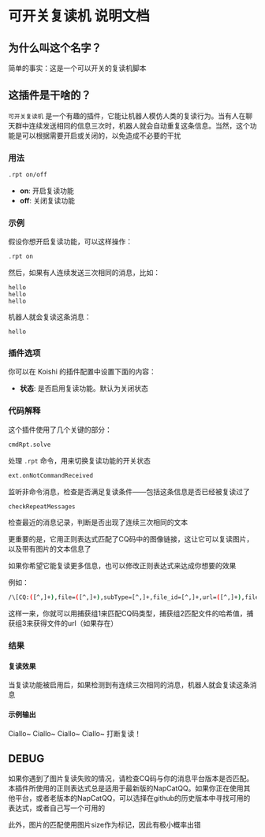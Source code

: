# 可开关复读机 说明文档

## 为什么叫这个名字？

简单的事实：这是一个可以开关的复读机脚本

## 这插件是干啥的？

`可开关复读机` 是一个有趣的插件，它能让机器人模仿人类的复读行为。当有人在聊天群中连续发送相同的信息三次时，机器人就会自动重复这条信息。当然，这个功能是可以根据需要开启或关闭的，以免造成不必要的干扰

### 用法

```sh
.rpt on/off
```

- **on**: 开启复读功能
- **off**: 关闭复读功能

### 示例

假设你想开启复读功能，可以这样操作：

```sh
.rpt on
```

然后，如果有人连续发送三次相同的消息，比如：

```
hello
hello
hello
```

机器人就会复读这条消息：

```
hello
```

### 插件选项

你可以在 Koishi 的插件配置中设置下面的内容：

- **状态**: 是否启用复读功能。默认为关闭状态

### 代码解释

这个插件使用了几个关键的部分：

```sh
cmdRpt.solve
```

处理 `.rpt` 命令，用来切换复读功能的开关状态

```sh
ext.onNotCommandReceived
```

监听非命令消息，检查是否满足复读条件——包括这条信息是否已经被复读过了

```sh
checkRepeatMessages
```

检查最近的消息记录，判断是否出现了连续三次相同的文本

更重要的是，它用正则表达式匹配了CQ码中的图像链接，这让它可以复读图片，以及带有图片的文本信息了

如果你希望它能复读更多信息，也可以修改正则表达式来达成你想要的效果

例如：

```sh
/\[CQ:([^,]+),file=([^,]+),subType=[^,]+,file_id=[^,]+,url=([^,]+),file_size=[^]+\]/gi;
```

这样一来，你就可以用捕获组1来匹配CQ码类型，捕获组2匹配文件的哈希值，捕获组3来获得文件的url（如果存在）

### 结果

#### 复读效果

当复读功能被启用后，如果检测到有连续三次相同的消息，机器人就会复读这条消息

#### 示例输出

<chat-panel>
  <chat-message nickname="Alice">Ciallo~</chat-message>
  <chat-message nickname="Bob">Ciallo~</chat-message>
  <chat-message nickname="Carol">Ciallo~</chat-message>
  <chat-message nickname="海豹核心">Ciallo~</chat-message>
  <chat-message nickname="Dave">打断复读！</chat-message>
</chat-panel>

## DEBUG

如果你遇到了图片复读失败的情况，请检查CQ码与你的消息平台版本是否匹配。本插件所使用的正则表达式总是适用于最新版的NapCatQQ。如果你正在使用其他平台，或者老版本的NapCatQQ，可以选择在github的历史版本中寻找可用的表达式，或者自己写一个可用的

此外，图片的匹配使用图片size作为标记，因此有极小概率出错
